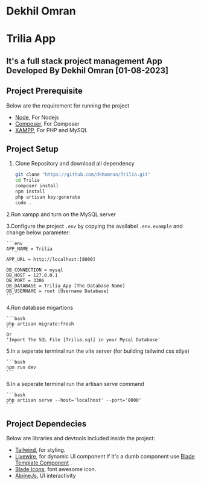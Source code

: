 # **Dekhil Omran**
#  Trilia App
## It's a full stack project management App Developed By Dekhil Omran [01-08-2023]
## Project Prerequisite

Below are the requirement for running the project

-   [Node](https://nodejs.org/en), For Nodejs
-   [Composer](https://getcomposer.org/download/), For Composer
-   [XAMPP](https://www.apachefriends.org/download.html), For PHP and MySQL

## Project Setup

1. Clone Repository and download all dependency

    ```bash
    git clone "https://github.com/dkhomran/Trilia.git"
    cd Trilia
    composer install
    npm install
    php artisan key:generate
    code .
    ```
2.Run xampp and turn on the MySQL server

3.Configure the project `.env` by copying the availabel `.env.example` and change below parameter:

    ```env
    APP_NAME = Trilia

    APP_URL = http://localhost:[8000]

    DB_CONNECTION = mysql
    DB_HOST = 127.0.0.1
    DB_PORT = 3306
    DB_DATABASE = Trilia_App [The Database Name]
    DB_USERNAME = root [Username Database]
    ```

4.Run database migartions

    ```bash
    php artisan migrate:fresh
    ```
    Or 
    'Import The SQL File [Trilia.sql] in your Mysql Database'

5.In a seperate terminal run the vite server (for building tailwind css stlye)

    ```bash
    npm run dev
    ```

6.In a seperate terminal run the artisan serve command

    ```bash
    php artisan serve --host='localhost' --port='8000'
    ```

## Project Dependecies

Below are libraries and devtools included inside the project:

-   [Tailwind](https://tailwindcss.com/docs/utility-first), for styling.
-   [Livewire](https://laravel-livewire.com/docs/2.x/quickstart), for dynamic UI component if it's a dumb component use [Blade Template Component](https://laravel.com/docs/10.x/blade#components) .
-   [Blade Icons](https://blade-ui-kit.com/blade-icons), font awesome icon.
-   [AlpineJs](https://alpinejs.dev/start-here), UI interactivity
